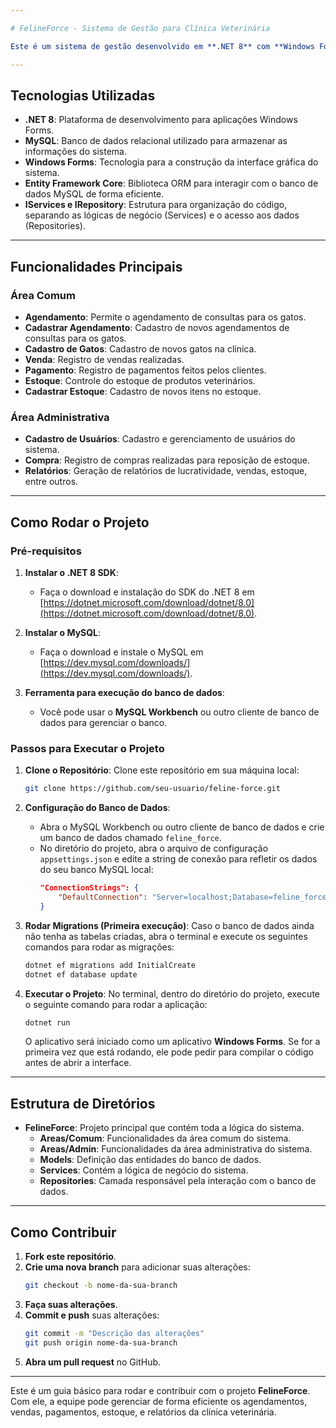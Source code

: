 ```yaml
---

# FelineForce - Sistema de Gestão para Clínica Veterinária

Este é um sistema de gestão desenvolvido em **.NET 8** com **Windows Forms** e **MySQL**. O sistema é dividido em duas áreas principais: **Área Comum** e **Área Administrativa**, cada uma com funcionalidades específicas para o gerenciamento de agendamentos, cadastro de animais, vendas, pagamentos, estoque, usuários, compras e relatórios.

---
```


## Tecnologias Utilizadas

- **.NET 8**: Plataforma de desenvolvimento para aplicações Windows Forms.
- **MySQL**: Banco de dados relacional utilizado para armazenar as informações do sistema.
- **Windows Forms**: Tecnologia para a construção da interface gráfica do sistema.
- **Entity Framework Core**: Biblioteca ORM para interagir com o banco de dados MySQL de forma eficiente.
- **IServices e IRepository**: Estrutura para organização do código, separando as lógicas de negócio (Services) e o acesso aos dados (Repositories).

---

## Funcionalidades Principais

### **Área Comum**
- **Agendamento**: Permite o agendamento de consultas para os gatos.
- **Cadastrar Agendamento**: Cadastro de novos agendamentos de consultas para os gatos.
- **Cadastro de Gatos**: Cadastro de novos gatos na clínica.
- **Venda**: Registro de vendas realizadas.
- **Pagamento**: Registro de pagamentos feitos pelos clientes.
- **Estoque**: Controle do estoque de produtos veterinários.
- **Cadastrar Estoque**: Cadastro de novos itens no estoque.

### **Área Administrativa**
- **Cadastro de Usuários**: Cadastro e gerenciamento de usuários do sistema.
- **Compra**: Registro de compras realizadas para reposição de estoque.
- **Relatórios**: Geração de relatórios de lucratividade, vendas, estoque, entre outros.

---

## Como Rodar o Projeto

### Pré-requisitos
1. **Instalar o .NET 8 SDK**: 
   - Faça o download e instalação do SDK do .NET 8 em [https://dotnet.microsoft.com/download/dotnet/8.0](https://dotnet.microsoft.com/download/dotnet/8.0).
   
2. **Instalar o MySQL**:
   - Faça o download e instale o MySQL em [https://dev.mysql.com/downloads/](https://dev.mysql.com/downloads/).
   
3. **Ferramenta para execução do banco de dados**:
   - Você pode usar o **MySQL Workbench** ou outro cliente de banco de dados para gerenciar o banco.

### Passos para Executar o Projeto

1. **Clone o Repositório**:
   Clone este repositório em sua máquina local:
   ```bash
   git clone https://github.com/seu-usuario/feline-force.git
   ```

2. **Configuração do Banco de Dados**:
   - Abra o MySQL Workbench ou outro cliente de banco de dados e crie um banco de dados chamado `feline_force`.
   - No diretório do projeto, abra o arquivo de configuração `appsettings.json` e edite a string de conexão para refletir os dados do seu banco MySQL local:
     ```json
     "ConnectionStrings": {
         "DefaultConnection": "Server=localhost;Database=feline_force;User=root;Password=suasenha;"
     }
     ```
   
3. **Rodar Migrations (Primeira execução)**:
   Caso o banco de dados ainda não tenha as tabelas criadas, abra o terminal e execute os seguintes comandos para rodar as migrações:
   ```bash
   dotnet ef migrations add InitialCreate
   dotnet ef database update
   ```

4. **Executar o Projeto**:
   No terminal, dentro do diretório do projeto, execute o seguinte comando para rodar a aplicação:
   ```bash
   dotnet run
   ```

   O aplicativo será iniciado como um aplicativo **Windows Forms**. Se for a primeira vez que está rodando, ele pode pedir para compilar o código antes de abrir a interface.

---

## Estrutura de Diretórios

- **FelineForce**: Projeto principal que contém toda a lógica do sistema.
  - **Areas/Comum**: Funcionalidades da área comum do sistema.
  - **Areas/Admin**: Funcionalidades da área administrativa do sistema.
  - **Models**: Definição das entidades do banco de dados.
  - **Services**: Contém a lógica de negócio do sistema.
  - **Repositories**: Camada responsável pela interação com o banco de dados.

---

## Como Contribuir

1. **Fork este repositório**.
2. **Crie uma nova branch** para adicionar suas alterações:
   ```bash
   git checkout -b nome-da-sua-branch
   ```
3. **Faça suas alterações**.
4. **Commit e push** suas alterações:
   ```bash
   git commit -m "Descrição das alterações"
   git push origin nome-da-sua-branch
   ```
5. **Abra um pull request** no GitHub.

---

Este é um guia básico para rodar e contribuir com o projeto **FelineForce**. Com ele, a equipe pode gerenciar de forma eficiente os agendamentos, vendas, pagamentos, estoque, e relatórios da clínica veterinária.
